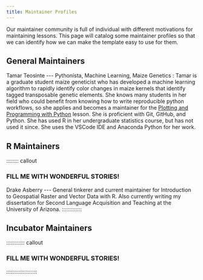 ```yaml
---
title: Maintainer Profiles
---
```


Our maintainer community is full of individual with different motivations for
maintaining lessons. This page will catalog some maintainer profiles so that
we can identify how we can make the template easy to use for them.

## General Maintainers

Tamar Teosinte --- Pythonista, Machine Learning, Maize Genetics
:   Tamar is a graduate student maize geneticist who has developed a machine
learning algorithm to rapidly identify color changes in maize kernels that
identify tagged transposable genetic elements. She knows many students in her
field who could benefit from knowing how to write reproducible python
workflows, so she applies and becomes a maintainer for the [Plotting and
Programming with Python] lesson. She is proficient with Git, GitHub, and
Python. She has used R in her undergraduate statistics course, but has not used
it since. She uses the VSCode IDE and Anaconda Python for her work.

## R Maintainers

:::::::: callout

### FILL ME WITH WONDERFUL STORIES!

Drake Asberry --- General tinkerer and current maintainer for Introduction to Geospatial Raster and Vector Data with R. Also currently writing my dissertation for Second Language Acquisition and Teaching at the University of Arizona.
:::::::::::::

## Incubator Maintainers

:::::::::::: callout

### FILL ME WITH WONDERFUL STORIES!

::::::::::::::::::::


[Plotting and Programming with Python]: https://swcarpentry.github.io/python-novice-gapminder/
